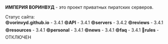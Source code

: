 <b>ИМПЕРИЯ ВОРИНВУД</b> - это проект приватных пиратских серверов.

Статус сайта:
<br>
🟢<b>vorinvyd.github.io</b> - 3.4.1
🟢<b>API</b> - 3.4.1
🟢<b>servers</b> - 3.4.2
🟢<b>reviews</b> - 3.4.1
🟢<b>resources</b> - 3.4.1
🟢<b>personal</b> - 3.4.1
🟢<b>news</b> - 3.4.1
🟢<b>faq</b> - 3.4.1
🔴<b>rules</b> - ОТКЛЮЧЕН
